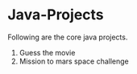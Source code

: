 # Java-Projects

Following are the core java projects.
   1. Guess the movie
   2. Mission to mars space challenge
